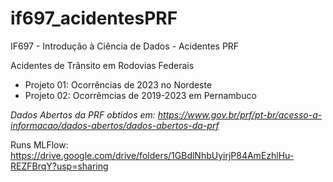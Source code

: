 # if697_acidentesPRF
IF697 - Introdução à Ciência de Dados - Acidentes PRF

Acidentes de Trânsito em Rodovias Federais

- Projeto 01: Ocorrências de 2023 no Nordeste
- Projeto 02: Ocorrêmcias de 2019-2023 em Pernambuco


_Dados Abertos da PRF obtidos em: https://www.gov.br/prf/pt-br/acesso-a-informacao/dados-abertos/dados-abertos-da-prf_

Runs MLFlow:
https://drive.google.com/drive/folders/1GBdlNhbUyirjP84AmEzhlHu-REZFBrqY?usp=sharing
